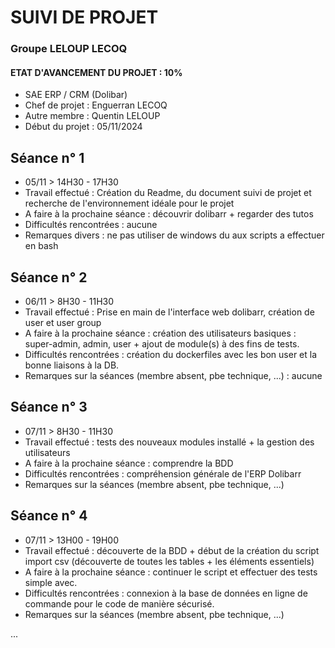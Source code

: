 # SUIVI DE PROJET

### Groupe LELOUP LECOQ

#### ETAT D'AVANCEMENT DU PROJET : 10%

* SAE ERP / CRM (Dolibar)
* Chef de projet : Enguerran LECOQ
* Autre membre : Quentin LELOUP
* Début du projet : 05/11/2024


## Séance n° 1

* 05/11 > 14H30 - 17H30
* Travail effectué : Création du Readme, du document suivi de projet
  et recherche de l'environnement idéale pour le projet
* A faire à la prochaine séance : découvrir dolibarr + regarder des tutos
* Difficultés rencontrées : aucune
* Remarques divers : ne pas utiliser de windows du aux scripts a effectuer en bash


## Séance n° 2

* 06/11 > 8H30 - 11H30
* Travail effectué : Prise en main de l'interface web dolibarr, création de user et user group
* A faire à la prochaine séance : création des utilisateurs basiques : super-admin, admin, user + ajout de module(s) à des fins de tests.
* Difficultés rencontrées : création du dockerfiles avec les bon user et la bonne liaisons à la DB.
* Remarques sur la séances (membre absent, pbe technique, ...) : aucune


## Séance n° 3

* 07/11 > 8H30 - 11H30
* Travail effectué : tests des nouveaux modules installé + la gestion des utilisateurs
* A faire à la prochaine séance : comprendre la BDD
* Difficultés rencontrées : compréhension générale de l'ERP Dolibarr
* Remarques sur la séances (membre absent, pbe technique, ...)

## Séance n° 4

* 07/11 > 13H00 - 19H00
* Travail effectué : découverte de la BDD + début de la création du script import csv (découverte de toutes les tables + les éléments essentiels)
* A faire à la prochaine séance : continuer le script et effectuer des tests simple avec.
* Difficultés rencontrées : connexion à la base de données en ligne de commande pour le code de manière sécurisé.
* Remarques sur la séances (membre absent, pbe technique, ...)

...
